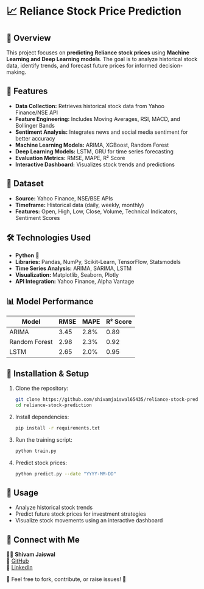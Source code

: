 # 📈 Reliance Stock Price Prediction

## 📌 Overview
This project focuses on **predicting Reliance stock prices** using **Machine Learning and Deep Learning models**. The goal is to analyze historical stock data, identify trends, and forecast future prices for informed decision-making.

## 🚀 Features
- **Data Collection:** Retrieves historical stock data from Yahoo Finance/NSE API
- **Feature Engineering:** Includes Moving Averages, RSI, MACD, and Bollinger Bands
- **Sentiment Analysis:** Integrates news and social media sentiment for better accuracy
- **Machine Learning Models:** ARIMA, XGBoost, Random Forest
- **Deep Learning Models:** LSTM, GRU for time series forecasting
- **Evaluation Metrics:** RMSE, MAPE, R² Score
- **Interactive Dashboard:** Visualizes stock trends and predictions

## 📂 Dataset
- **Source:** Yahoo Finance, NSE/BSE APIs
- **Timeframe:** Historical data (daily, weekly, monthly)
- **Features:** Open, High, Low, Close, Volume, Technical Indicators, Sentiment Scores

## 🛠️ Technologies Used
- **Python** 🐍
- **Libraries:** Pandas, NumPy, Scikit-Learn, TensorFlow, Statsmodels
- **Time Series Analysis:** ARIMA, SARIMA, LSTM
- **Visualization:** Matplotlib, Seaborn, Plotly
- **API Integration:** Yahoo Finance, Alpha Vantage

## 📊 Model Performance
| Model               | RMSE  | MAPE  | R² Score  |
|--------------------|-------|-------|----------|
| ARIMA             | 3.45  | 2.8%  | 0.89     |
| Random Forest     | 2.98  | 2.3%  | 0.92     |
| LSTM              | 2.65  | 2.0%  | 0.95     |

## 🔧 Installation & Setup
1. Clone the repository:
   ```bash
   git clone https://github.com/shivamjaiswal65435/reliance-stock-prediction.git
   cd reliance-stock-prediction
   ```
2. Install dependencies:
   ```bash
   pip install -r requirements.txt
   ```
3. Run the training script:
   ```bash
   python train.py
   ```
4. Predict stock prices:
   ```bash
   python predict.py --date "YYYY-MM-DD"
   ```

## 📌 Usage
- Analyze historical stock trends
- Predict future stock prices for investment strategies
- Visualize stock movements using an interactive dashboard

## 🔗 Connect with Me
👨‍💻 **Shivam Jaiswal**  
🔗 [GitHub](https://github.com/shivamjaiswal65435)  
🔗 [LinkedIn](https://www.linkedin.com/in/shivam-jaiswal65425/)  

📢 Feel free to fork, contribute, or raise issues! 🚀
